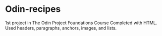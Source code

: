 # Odin-recipes

1st project in The Odin Project Foundations Course
Completed with HTML. Used headers, paragraphs, anchors, images, and lists.